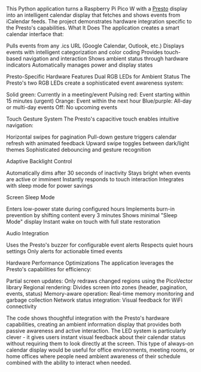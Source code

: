 This Python application turns a Raspberry Pi Pico W with a <a href="https://shop.pimoroni.com/products/presto">Presto</a> display into an intelligent calendar display that fetches and shows events from iCalendar feeds. The project demonstrates hardware integration specific to the Presto's capabilities.
What It Does
The application creates a smart calendar interface that:

Pulls events from any .ics URL (Google Calendar, Outlook, etc.)
Displays events with intelligent categorization and color coding
Provides touch-based navigation and interaction
Shows ambient status through hardware indicators
Automatically manages power and display states

Presto-Specific Hardware Features
Dual RGB LEDs for Ambient Status
The Presto's two RGB LEDs create a sophisticated event awareness system:

Solid green: Currently in a meeting/event
Pulsing red: Event starting within 15 minutes (urgent)
Orange: Event within the next hour
Blue/purple: All-day or multi-day events
Off: No upcoming events

Touch Gesture System
The Presto's capacitive touch enables intuitive navigation:

Horizontal swipes for pagination
Pull-down gesture triggers calendar refresh with animated feedback
Upward swipe toggles between dark/light themes
Sophisticated debouncing and gesture recognition

Adaptive Backlight Control

Automatically dims after 30 seconds of inactivity
Stays bright when events are active or imminent
Instantly responds to touch interaction
Integrates with sleep mode for power savings

Screen Sleep Mode

Enters low-power state during configured hours
Implements burn-in prevention by shifting content every 3 minutes
Shows minimal "Sleep Mode" display
Instant wake on touch with full state restoration

Audio Integration

Uses the Presto's buzzer for configurable event alerts
Respects quiet hours settings
Only alerts for actionable timed events

Hardware Performance Optimizations
The application leverages the Presto's capabilities for efficiency:

Partial screen updates: Only redraws changed regions using the PicoVector library
Regional rendering: Divides screen into zones (header, pagination, events, status)
Memory-aware operation: Real-time memory monitoring and garbage collection
Network status integration: Visual feedback for WiFi connectivity

The code shows thoughtful integration with the Presto's hardware capabilities, creating an ambient information display that provides both passive awareness and active interaction. The LED system is particularly clever - it gives users instant visual feedback about their calendar status without requiring them to look directly at the screen.
This type of always-on calendar display would be useful for office environments, meeting rooms, or home offices where people need ambient awareness of their schedule combined with the ability to interact when needed.
